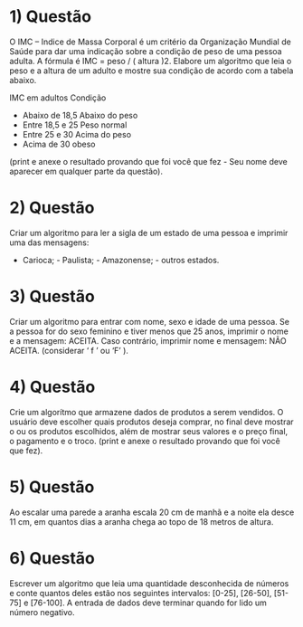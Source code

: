 # 1) Questão
O IMC – Indice de Massa Corporal é um critério da Organização Mundial de Saúde
para dar uma indicação sobre a condição de peso de uma pessoa adulta.
A fórmula é IMC = peso / ( altura )2. Elabore um algoritmo que leia o peso e a altura
de um adulto e mostre sua condição de acordo com a tabela abaixo.

IMC em adultos Condição

- Abaixo de 18,5 Abaixo do peso
- Entre 18,5 e 25 Peso normal
- Entre 25 e 30 Acima do peso
- Acima de 30 obeso

(print e anexe o resultado provando que foi você que fez - Seu nome deve aparecer
em qualquer parte da questão).

# 2) Questão

Criar um algoritmo para ler a sigla de um estado de uma pessoa e imprimir uma
das mensagens:
- Carioca; - Paulista; - Amazonense; - outros estados.

# 3) Questão

Criar um algoritmo para entrar com nome, sexo e idade de uma pessoa. Se a
pessoa for do sexo feminino e tiver menos que 25 anos, imprimir o nome e a
mensagem: ACEITA. Caso contrário, imprimir nome e mensagem: NÃO
ACEITA. (considerar ‘ f ’ ou ‘F’ ).

# 4) Questão

Crie um algorítmo que armazene dados de produtos a serem vendidos. O
usuário deve escolher quais produtos deseja comprar, no final deve mostrar o
ou os produtos escolhidos, além de mostrar seus valores e o preço final, o
pagamento e o troco. (print e anexe o resultado provando que foi você que fez).

# 5) Questão

Ao escalar uma parede a aranha escala 20 cm de manhã e a noite ela
desce 11 cm, em quantos dias a aranha chega ao topo de 18 metros de
altura.

# 6) Questão

Escrever um algoritmo que leia uma quantidade desconhecida de
números e conte quantos deles estão nos seguintes intervalos: [0-25], [26-50],
[51-75] e [76-100]. A entrada de dados deve terminar quando for lido um
número negativo.

